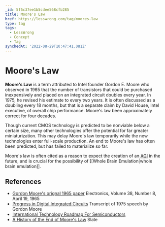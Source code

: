 ```yaml
---
_id: 5f5c37ee1b5cdee568cfb285
title: Moore's Law
href: https://lesswrong.com/tag/moores-law
type: tag
tags:
  - LessWrong
  - Concept
  - Tag
synchedAt: '2022-08-29T10:47:41.081Z'
---
```

# Moore's Law

**Moore's Law** is a term attributed to Intel founder Gordon E. Moore who observed in 1965 that the number of transistors that could be purchased inexpensively and placed on an integrated circuit doubles every year. In 1975, he revised his estimate to every two years. It is often discussed as a doubling every 18 months, but that is a separate claim by David House, Intel executive, of overall chip performance. Moore's law been approximately correct for four decades.

Though current CMOS technology is predicted to be nonviable below a certain size, many other technologies offer the potential for far greater miniaturization. This may delay Moore's law temporarily while the new technologies enter full-scale production. An end to Moore's law has often been predicted, but has failed to materialize so far.

Moore's law is often cited as a reason to expect the creation of an [AGI](https://wiki.lesswrong.com/wiki/AGI) in the future, and is crucial for the possibility of [[Whole Brain Emulation|whole brain emulation]].

References
----------

*   [Gordon Moore's orignal 1965 paper](http://download.intel.com/museum/Moores_Law/Articles-Press_Releases/Gordon_Moore_1965_Article.pdf) Electronics, Volume 38, Number 8, April 19, 1965
*   [Progress in Digital Integrated Circuits](http://download.intel.com/museum/Moores_Law/Articles-Press_Releases/Gordon_Moore_1975_Speech.pdf) Transcript of 1975 speech by Gordon Moore
*   [International Technology Roadmap For Semiconductors](http://www.itrs.net/reports.html)
*   [A History of the End of Moore's Law](http://www.slate.com/blogs/future_tense/2012/05/03/michio_kako_and_a_brief_history_of_warnings_about_the_end_of_moore_s_law_.html) Slate